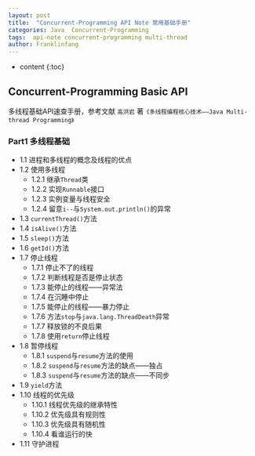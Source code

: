 ```yaml
---
layout: post
title:  "Concurrent-Programming API Note 常用基础手册"
categories: Java  Concurrent-Programming
tags:  api-note concurrent-programming multi-thread
author: Franklinfang
---
```


* content
{:toc}

## Concurrent-Programming Basic API 
多线程基础API速查手册，参考文献 `高洪岩` 著`《多线程编程核心技术——Java Multi-thread Programming》`





### Part1 多线程基础
- 1.1 进程和多线程的概念及线程的优点
- 1.2 使用多线程
   - 1.2.1 继承`Thread`类
   - 1.2.2 实现`Runnable`接口
   - 1.2.3 实例变量与线程安全
   - 1.2.4 留意`i--`与`System.out.println()`的异常
- 1.3 `currentThread()`方法
- 1.4 `isAlive()`方法
- 1.5 `sleep()`方法
- 1.6 `getId()`方法
- 1.7 停止线程
   - 1.7.1 停止不了的线程
   - 1.7.2 判断线程是否是停止状态
   - 1.7.3 能停止的线程——异常法
   - 1.7.4 在沉睡中停止
   - 1.7.5 能停止的线程——暴力停止
   - 1.7.6 方法`stop`与`java.lang.ThreadDeath`异常
   - 1.7.7 释放锁的不良后果
   - 1.7.8 使用`return`停止线程
- 1.8 暂停线程
   - 1.8.1 `suspend`与`resume`方法的使用
   - 1.8.2 `suspend`与`resume`方法的缺点——独占
   - 1.8.3 `suspend`与`resume`方法的缺点——不同步
- 1.9 `yield`方法
- 1.10 线程的优先级
   - 1.10.1 线程优先级的继承特性
   - 1.10.2 优先级具有规则性
   - 1.10.3 优先级具有随机性
   - 1.10.4 看谁运行的快
- 1.11 守护进程